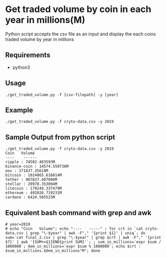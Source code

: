 # Get traded volume by coin in each year in millions(M)
Python script accepts the csv file as an input and display the each coins traded volume by year in millions

## Requirements
- python3
## Usage
```
./get_traded_volume.py -f [csv-filepath] -y [year]
```
## Example
```
./get_traded_volume.py -f cryto-data.csv -y 2019
```
## Sample Output from python script
```
./get_traded_volume.py -f cryto-data.csv -y 2019
Coin   Volume
----    ------
ripple : 74502.403593M
binance-coin : 14574.550736M
eos : 171837.35618M
bitcoin : 1024065.616014M
tether : 907837.407086M
stellar : 20978.353004M
litecoin : 179249.337479M
ethereum : 492026.719231M
cardano : 6424.505525M
```

## Equivalent bash command with grep and awk
```
# year=2019
# echo "Coin   Volume"; echo "----   -----" ; for crt in `cat cryto-data.csv | grep "\-$year" | awk -F"," '{print $1}' | uniq`; do sum=`cat final_2.csv | grep "\-$year" | grep $crt | awk -F"," '{print $7}' | awk '{SUM+=$1}END{print SUM}'`; ; sum_in_millions=`expr $sum / 1000000`; dem_in_millions=`expr $sum % 1000000`; echo $crt : $sum_in_millions.$dem_in_millions"M"; done
```

